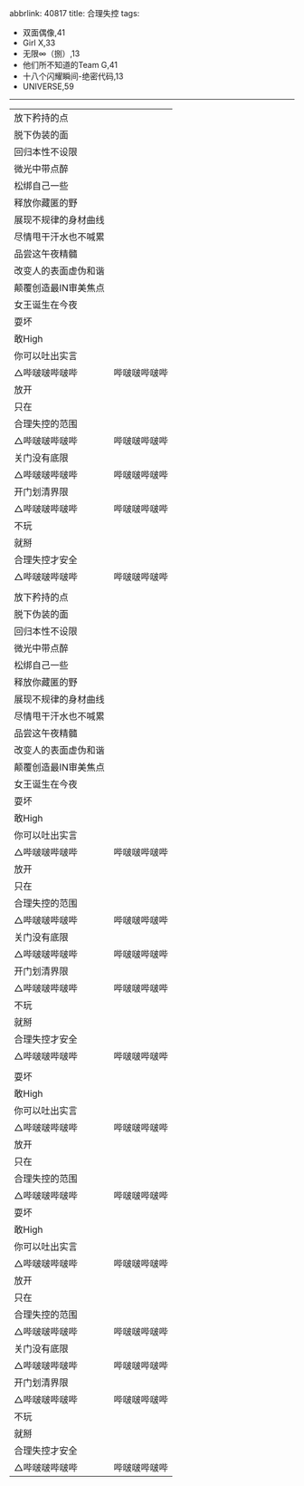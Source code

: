 abbrlink: 40817
title: 合理失控
tags:
  - 双面偶像,41
  - Girl X,33
  - 无限∞（捌）,13
  - 他们所不知道的Team G,41
  - 十八个闪耀瞬间-绝密代码,13
  - UNIVERSE,59
---
|      |      |
|--|--|
|放下矜持的点|      |
|脱下伪装的面|      |
|回归本性不设限|      |
|微光中带点醉|      |
|松绑自己一些|      |
|释放你藏匿的野|      |
|展现不规律的身材曲线|      |
|尽情甩干汗水也不喊累|      |
|品尝这午夜精髓|      |
|改变人的表面虚伪和谐|      |
|颠覆创造最IN审美焦点|      |
|女王诞生在今夜|      |
|耍坏|      |
|敢High|      |
|你可以吐出实言|      |
|△哔啵啵哔啵哔|哔啵啵哔啵哔|
|放开|      |
|只在|      |
|合理失控的范围|      |
|△哔啵啵哔啵哔|哔啵啵哔啵哔|
|关门没有底限|      |
|△哔啵啵哔啵哔|哔啵啵哔啵哔|
|开门划清界限|      |
|△哔啵啵哔啵哔|哔啵啵哔啵哔|
|不玩|      |
|就掰|      |
|合理失控才安全|      |
|△哔啵啵哔啵哔|哔啵啵哔啵哔|
|      |      |
|放下矜持的点|      |
|脱下伪装的面|      |
|回归本性不设限|      |
|微光中带点醉|      |
|松绑自己一些|      |
|释放你藏匿的野|      |
|展现不规律的身材曲线|      |
|尽情甩干汗水也不喊累|      |
|品尝这午夜精髓|      |
|改变人的表面虚伪和谐|      |
|颠覆创造最IN审美焦点|      |
|女王诞生在今夜|      |
|耍坏|      |
|敢High|      |
|你可以吐出实言|      |
|△哔啵啵哔啵哔|哔啵啵哔啵哔|
|放开|      |
|只在|      |
|合理失控的范围|      |
|△哔啵啵哔啵哔|哔啵啵哔啵哔|
|关门没有底限|      |
|△哔啵啵哔啵哔|哔啵啵哔啵哔|
|开门划清界限|      |
|△哔啵啵哔啵哔|哔啵啵哔啵哔|
|不玩|      |
|就掰|      |
|合理失控才安全|      |
|△哔啵啵哔啵哔|哔啵啵哔啵哔|
|      |      |
|耍坏|      |
|敢High|      |
|你可以吐出实言|      |
|△哔啵啵哔啵哔|哔啵啵哔啵哔|
|放开|      |
|只在|      |
|合理失控的范围|      |
|△哔啵啵哔啵哔|哔啵啵哔啵哔|
|耍坏|      |
|敢High|      |
|你可以吐出实言|      |
|△哔啵啵哔啵哔|哔啵啵哔啵哔|
|放开|      |
|只在|      |
|合理失控的范围|      |
|△哔啵啵哔啵哔|哔啵啵哔啵哔|
|关门没有底限|      |
|△哔啵啵哔啵哔|哔啵啵哔啵哔|
|开门划清界限|      |
|△哔啵啵哔啵哔|哔啵啵哔啵哔|
|不玩|      |
|就掰|      |
|合理失控才安全|      |
|△哔啵啵哔啵哔|哔啵啵哔啵哔|